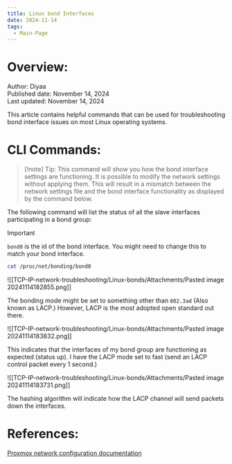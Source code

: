 ```yaml
---
title: Linux bond Interfaces
date: 2024-11-14
tags:
  - Main-Page
---
```

# Overview:

Author: Diyaa<br>
Published date: November 14, 2024<br>
Last updated: November 14, 2024<br>

This article contains helpful commands that can be used for troubleshooting bond interface issues on most Linux operating systems.

# CLI Commands:

> [!note] Tip:
> This command will show you how the bond interface settings are functioning. It is possible to modify the network settings without applying them. This will result in a mismatch between the network settings file and the bond interface functionality as displayed by the command below. 

The following command will list the status of all the slave interfaces participating in a bond group:

> [!important]
> `bond0` is the id of the bond interface. You might need to change this to match your bond interface.

```bash
cat /proc/net/bonding/bond0
```

![[TCP-IP-network-troubleshooting/Linux-bonds/Attachments/Pasted image 20241114182855.png]]

The bonding mode might be set to something other than `802.3ad` (Also known as LACP.) However, LACP is the most adopted open standard out there.

![[TCP-IP-network-troubleshooting/Linux-bonds/Attachments/Pasted image 20241114183832.png]]

This indicates that the interfaces of my bond group are functioning as expected (status up). I have the LACP mode set to fast (send an LACP control packet every 1 second.)

![[TCP-IP-network-troubleshooting/Linux-bonds/Attachments/Pasted image 20241114183731.png]]

The hashing algorithm will indicate how the LACP channel will send packets down the interfaces.

# References:

[Proxmox network configuration documentation](https://pve.proxmox.com/wiki/Network_Configuration)
